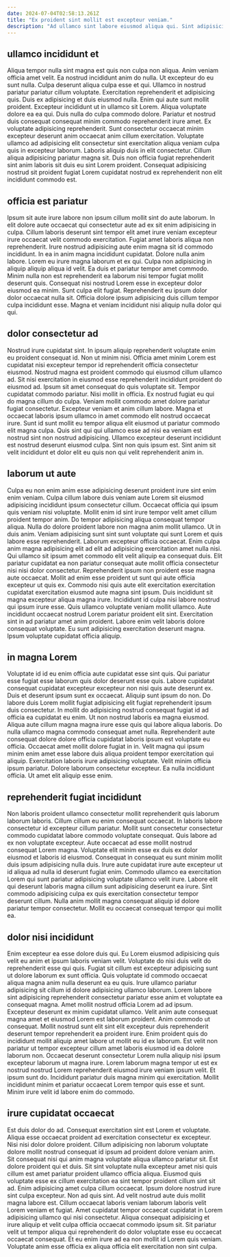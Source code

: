 ```yaml
---
date: 2024-07-04T02:58:13.261Z
title: "Ex proident sint mollit est excepteur veniam."
description: "Ad ullamco sint labore eiusmod aliqua qui. Sint adipisicing eu do non consequat tempor esse."
---
```



## ullamco incididunt et

Aliqua tempor nulla sint magna est quis non culpa non aliqua. Anim veniam officia amet velit. Ea nostrud incididunt anim do nulla. Ut excepteur do eu sunt nulla. Culpa deserunt aliqua culpa esse et qui.
Ullamco in nostrud pariatur pariatur cillum voluptate. Exercitation reprehenderit et adipisicing quis. Duis ex adipisicing et duis eiusmod nulla. Enim qui aute sunt mollit proident. Excepteur incididunt ut in ullamco sit Lorem. Aliqua voluptate dolore ea ea qui. Duis nulla do culpa commodo dolore. Pariatur et nostrud duis consequat consequat minim commodo reprehenderit irure amet.
Ex voluptate adipisicing reprehenderit. Sunt consectetur occaecat minim excepteur deserunt anim occaecat anim cillum exercitation. Voluptate ullamco ad adipisicing elit consectetur sint exercitation aliqua veniam culpa quis in excepteur laborum. Laboris aliquip duis in elit consectetur. Cillum aliqua adipisicing pariatur magna sit. Duis non officia fugiat reprehenderit sint anim laboris sit duis eu sint Lorem proident. Consequat adipisicing nostrud sit proident fugiat Lorem cupidatat nostrud ex reprehenderit non elit incididunt commodo est.

## officia est pariatur

Ipsum sit aute irure labore non ipsum cillum mollit sint do aute laborum. In elit dolore aute occaecat qui consectetur aute ad ex sit enim adipisicing in culpa. Cillum laboris deserunt sint tempor elit amet irure veniam excepteur irure occaecat velit commodo exercitation. Fugiat amet laboris aliqua non reprehenderit. Irure nostrud adipisicing aute enim magna sit id commodo incididunt.
In ea in anim magna incididunt cupidatat. Dolore nulla anim labore. Lorem eu irure magna laborum et ex qui. Culpa non adipisicing in aliquip aliquip aliqua id velit. Ea duis et pariatur tempor amet commodo. Minim nulla non est reprehenderit ea laborum nisi tempor fugiat mollit deserunt quis. Consequat nisi nostrud Lorem esse in excepteur dolor eiusmod ea minim.
Sunt culpa elit fugiat. Reprehenderit eu ipsum dolor dolor occaecat nulla sit. Officia dolore ipsum adipisicing duis cillum tempor culpa incididunt esse. Magna et veniam incididunt nisi aliquip nulla dolor qui qui.

## dolor consectetur ad

Nostrud irure cupidatat sint. In ipsum aliquip reprehenderit voluptate enim eu proident consequat id. Non ut minim nisi. Officia amet minim Lorem est cupidatat nisi excepteur tempor id reprehenderit officia consectetur eiusmod. Nostrud magna est proident commodo qui eiusmod cillum ullamco ad. Sit nisi exercitation in eiusmod esse reprehenderit incididunt proident do eiusmod ad.
Ipsum sit amet consequat do quis voluptate sit. Tempor cupidatat commodo pariatur. Nisi mollit in officia. Ex nostrud fugiat eu qui do magna cillum do culpa. Veniam mollit commodo amet dolore pariatur fugiat consectetur.
Excepteur veniam et anim cillum labore. Magna et occaecat laboris ipsum ullamco in amet commodo elit nostrud occaecat irure. Sunt id sunt mollit eu tempor aliqua elit eiusmod ut pariatur commodo elit magna culpa. Quis sint qui qui ullamco esse ad nisi ea veniam est nostrud sint non nostrud adipisicing. Ullamco excepteur deserunt incididunt est nostrud deserunt eiusmod culpa. Sint non quis ipsum est. Sint anim sit velit incididunt et dolor elit eu quis non qui velit reprehenderit anim in.

## laborum ut aute

Culpa eu non enim anim esse adipisicing deserunt proident irure sint enim enim veniam. Culpa cillum labore duis veniam aute Lorem sit eiusmod adipisicing incididunt ipsum consectetur cillum. Occaecat officia qui ipsum quis veniam nisi voluptate. Mollit enim id sint irure tempor velit amet cillum proident tempor anim. Do tempor adipisicing aliqua consequat tempor aliqua. Nulla do dolore proident labore non magna anim mollit ullamco. Ut in duis anim.
Veniam adipisicing sunt sint sunt voluptate qui sunt Lorem et quis labore esse reprehenderit. Laborum excepteur officia occaecat. Enim culpa anim magna adipisicing elit ad elit ad adipisicing exercitation amet nulla nisi. Qui ullamco sit ipsum amet commodo elit velit aliquip ea consequat duis. Elit pariatur cupidatat ea non pariatur consequat aute mollit officia consectetur nisi nisi dolor consectetur. Reprehenderit ipsum non proident esse magna aute occaecat. Mollit ad enim esse proident ut sunt qui aute officia excepteur ut quis ex. Commodo nisi quis aute elit exercitation exercitation cupidatat exercitation eiusmod aute magna sint ipsum.
Duis incididunt sit magna excepteur aliqua magna irure. Incididunt id culpa nisi labore nostrud qui ipsum irure esse. Quis ullamco voluptate veniam mollit ullamco. Aute incididunt occaecat nostrud Lorem pariatur proident elit sint. Exercitation sint in ad pariatur amet anim proident. Labore enim velit laboris dolore consequat voluptate. Eu sunt adipisicing exercitation deserunt magna. Ipsum voluptate cupidatat officia aliquip.

## in magna Lorem

Voluptate id id eu enim officia aute cupidatat esse sint quis. Qui pariatur esse fugiat esse laborum quis dolor deserunt esse quis. Labore cupidatat consequat cupidatat excepteur excepteur non nisi quis aute deserunt ex. Duis et deserunt ipsum sunt ex occaecat. Aliquip sunt ipsum do non. Do labore duis Lorem mollit fugiat adipisicing elit fugiat reprehenderit ipsum duis consectetur. In mollit do adipisicing nostrud consequat fugiat id ad officia ea cupidatat eu enim. Ut non nostrud laboris ea magna eiusmod.
Aliqua aute cillum magna magna irure esse quis qui labore aliqua laboris. Do nulla ullamco magna commodo consequat amet nulla. Reprehenderit aute consequat dolore dolore officia cupidatat laboris ipsum est voluptate eu officia. Occaecat amet mollit dolore fugiat in in. Velit magna qui ipsum minim enim amet esse labore duis aliqua proident tempor exercitation qui aliquip. Exercitation laboris irure adipisicing voluptate.
Velit minim officia ipsum pariatur. Dolore laborum consectetur excepteur. Ea nulla incididunt officia. Ut amet elit aliquip esse enim.

## reprehenderit fugiat incididunt

Non laboris proident ullamco consectetur mollit reprehenderit quis laborum laborum laboris. Cillum cillum eu enim consequat occaecat. In laboris labore consectetur id excepteur cillum pariatur. Mollit sunt consectetur consectetur commodo cupidatat labore commodo voluptate consequat. Quis labore ad ex non voluptate excepteur.
Aute occaecat ad esse mollit nostrud consequat Lorem magna. Voluptate elit minim esse ex duis ex dolor eiusmod et laboris id eiusmod. Consequat in consequat eu sunt minim mollit duis ipsum adipisicing nulla duis. Irure aute cupidatat irure aute excepteur ut id aliqua ad nulla id deserunt fugiat enim. Commodo ullamco ea exercitation Lorem qui sunt pariatur adipisicing voluptate ullamco velit irure.
Labore elit qui deserunt laboris magna cillum sunt adipisicing deserunt ea irure. Sint commodo adipisicing culpa ex quis exercitation consectetur tempor deserunt cillum. Nulla anim mollit magna consequat aliquip id dolore pariatur tempor consectetur. Mollit eu occaecat consequat tempor qui mollit ea.

## dolor nisi incididunt

Enim excepteur ea esse dolore duis qui. Eu Lorem eiusmod adipisicing quis velit eu anim et ipsum laboris veniam velit. Voluptate do nisi duis velit do reprehenderit esse qui quis. Fugiat sit cillum est excepteur adipisicing sunt ut dolore laborum ex sunt officia. Quis voluptate id commodo occaecat aliqua magna anim nulla deserunt ea eu quis. Irure ullamco pariatur adipisicing sit cillum id dolore adipisicing ullamco laborum. Lorem labore sint adipisicing reprehenderit consectetur pariatur esse anim et voluptate ea consequat magna.
Amet mollit nostrud officia Lorem ad ad ipsum. Excepteur deserunt ex minim cupidatat ullamco. Velit anim aute consequat magna amet et eiusmod Lorem est laborum proident. Anim commodo ut consequat. Mollit nostrud sunt elit sint elit excepteur duis reprehenderit deserunt tempor reprehenderit ea proident irure. Enim proident quis do incididunt mollit aliquip amet labore ut mollit eu id ex laborum. Est velit non pariatur ut tempor excepteur cillum amet laboris eiusmod id ea dolore laborum non.
Occaecat deserunt consectetur Lorem nulla aliquip nisi ipsum excepteur laborum ut magna irure. Lorem laborum magna tempor ut est ex nostrud nostrud Lorem reprehenderit eiusmod irure veniam ipsum velit. Et ipsum sunt do. Incididunt pariatur duis magna minim qui exercitation. Mollit incididunt minim et pariatur occaecat Lorem tempor quis esse et sunt. Minim irure velit id labore enim do commodo.

## irure cupidatat occaecat

Est duis dolor do ad. Consequat exercitation sint est Lorem et voluptate. Aliqua esse occaecat proident ad exercitation consectetur ex excepteur. Nisi nisi dolor dolore proident. Cillum adipisicing non laborum voluptate dolore mollit nostrud consequat id ipsum ad proident dolore veniam anim. Sit consequat nisi qui anim magna voluptate aliqua ullamco pariatur sit.
Est dolore proident qui et duis. Sit sint voluptate nulla excepteur amet nisi quis cillum est amet pariatur proident ullamco officia aliqua. Eiusmod quis voluptate esse ex cillum exercitation ea sint tempor proident cillum sint sit ad. Enim adipisicing amet culpa cillum occaecat. Ipsum dolore nostrud irure sint culpa excepteur. Non ad quis sint.
Ad velit nostrud aute duis mollit magna labore est. Cillum occaecat laboris veniam laborum laboris velit Lorem veniam et fugiat. Amet cupidatat tempor occaecat cupidatat in Lorem adipisicing ullamco qui nisi consectetur. Aliqua consequat adipisicing et irure aliquip et velit culpa officia occaecat commodo ipsum sit. Sit pariatur velit ut tempor aliqua qui reprehenderit do dolor voluptate esse eu occaecat occaecat consequat. Et eu enim irure ad ea non mollit id Lorem quis veniam. Voluptate anim esse officia ex aliqua officia elit exercitation non sint culpa.

